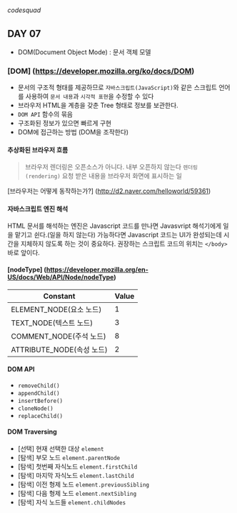 ###### codesquad

## DAY 07
- DOM(Document Object Mode) : 문서 객체 모델

### [DOM] (https://developer.mozilla.org/ko/docs/DOM) 
- 문서의 구조적 형태를 제공하므로 `자바스크립트(JavaScript)`와 같은 스크립트 언어를 사용하여 `문서 내용`과 `시각적 표현`을 수정할 수 있다
- 브라우저 HTML을 계층을 갖춘 Tree 형태로 정보를 보관한다. 
- `DOM API` 함수의 묶음
- 구조화된 정보가 있으면 빠르게 구현
- DOM에 접근하는 방법 (DOM을 조작한다)

#### 추상화된 브라우저 흐름

> 브라우저 렌더링은 오픈소스가 아니다. 내부 오픈하지 않는다
> `렌더링(rendering)`  요청 받은 내용을 브라우저 화면에 표시하는 일

[브라우저는 어떻게 동작하는가?] (http://d2.naver.com/helloworld/59361)

#### 자바스크립트 엔진 해석
HTML 문서를 해석하는 엔진은 Javascript 코드를 만나면 Javasvript 해석기에게 일을 맡기고 쉰다.(일을 하지 않는다) 가능하다면 Javascript 코드는 UI가 완성되는데 시간을 지체하지 않도록 하는 것이 중요하다. 권장하는 스크립트 코드의 위치는 `</body>` 바로 앞이다.

#### [nodeType] (https://developer.mozilla.org/en-US/docs/Web/API/Node/nodeType)

Constant | Value
------| ---------
ELEMENT_NODE(요소 노드) | 1
TEXT_NODE(텍스트 노드) | 3
COMMENT_NODE(주석 노드) | 8
ATTRIBUTE_NODE(속성 노드) | 2

#### DOM API
- `removeChild()`
- `appendChild()`
- `insertBefore()`
- `cloneNode()` 
- `replaceChild()` 

#### DOM Traversing
- [선택] 현재 선택한 대상 	`element`
- [탐색] 부모 노드 		`element.parentNode`
- [탐색] 첫번째 자식노드 	`element.firstChild`
- [탐색] 마지막 자식노드 	`element.lastChild`
- [탐색] 이전 형제 노드 	`element.previousSibling`
- [탐색] 다음 형제 노드 	`element.nextSibling`
- [탐색] 자식 노드들 		`element.childNodes` 